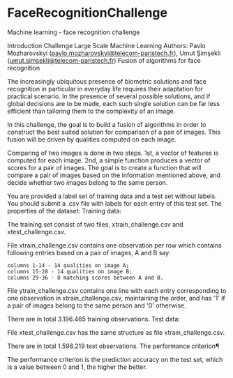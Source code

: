 # FaceRecognitionChallenge
Machine learning - face recognition challenge


Introduction
Challenge Large Scale Machine Learning
Authors:
Pavlo Mozharovskyi (pavlo.mozharovskyi@telecom-paristech.fr), Umut Şimşekli (umut.simsekli@telecom-paristech.fr)
Fusion of algorithms for face recognition

The increasingly ubiquitous presence of biometric solutions and face recognition in particular in everyday life requires their adaptation for practical scenario. In the presence of several possible solutions, and if global decisions are to be made, each such single solution can be far less efficient than tailoring them to the complexity of an image.

In this challenge, the goal is to build a fusion of algorithms in order to construct the best suited solution for comparison of a pair of images. This fusion will be driven by qualities computed on each image.

Comparing of two images is done in two steps. 1st, a vector of features is computed for each image. 2nd, a simple function produces a vector of scores for a pair of images. The goal is to create a function that will compare a pair of images based on the information mentioned above, and decide whether two images belong to the same person.

You are provided a label set of training data and a test set without labels. You should submit a .csv file with labels for each entry of this test set.
The properties of the dataset:
Training data:

The training set consist of two files, xtrain_challenge.csv and xtest_challenge.csv.

File xtrain_challenge.csv contains one observation per row which contains following entries based on a pair of images, A and B say:

    columns 1-14 - 14 qualities on image A;
    columns 15-28 - 14 qualities on image B;
    columns 29-36 - 8 matching scores between A and B.

File ytrain_challenge.csv contains one line with each entry corresponding to one observation in xtrain_challenge.csv, maintaining the order, and has '1' if a pair of images belong to the same person and '0' otherwise.

There are in total 3.196.465 training observations.
Test data:

File xtest_challenge.csv has the same structure as file xtrain_challenge.csv.

There are in total 1.598.219 test observations.
The performance criterion¶

The performance criterion is the prediction accuracy on the test set, which is a value between 0 and 1, the higher the better.


